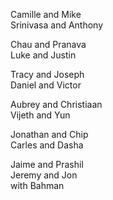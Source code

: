 Camille and Mike  
Srinivasa and Anthony  

Chau and Pranava  
Luke and Justin  

Tracy and Joseph  
Daniel and Victor  

Aubrey and Christiaan  
Vijeth and Yun  

Jonathan and Chip  
Carles and Dasha  

Jaime and Prashil  
Jeremy and Jon  
 with Bahman  
  
